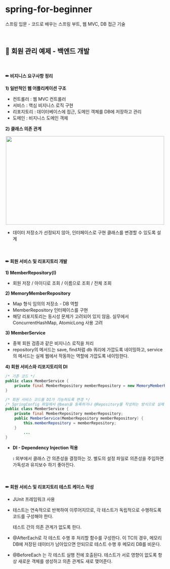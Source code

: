 # spring-for-beginner
스프링 입문 - 코드로 배우는 스프링 부트, 웹 MVC, DB 접근 기술

<br/>

## 📝 회원 관리 예제 -  백엔드 개발

<br/>

#### ✏ 비지니스 요구사항 정리

**1) 일반적인 웹 어플리케이션 구조**

- 컨트롤러 : 웹 MVC 컨트롤러
- 서비스 : 핵심 비지니스 로직 구현
- 리포지토리 : 데이터베이스에 접근, 도메인 객체를 DB에 저장하고 관리
- 도메인 : 비지니스 도메인 객체

**2) 클래스 의존 관계**

<p align="center"><img src="https://user-images.githubusercontent.com/68148196/196385593-6421bc16-ae0e-4c6f-8fa8-1eabbecc79fb.png" width="500" height="280"/></p>

- 데이터 저장소가 선정되지 않아, 인터페이스로 구현 클래스를 변경할 수 있도록 설계

<br/>

#### ✏ 회원 서비스 및 리포지토리 개발

**1) MemberRepository(I)**

- 회원 저장 / 아이디로 조회 / 이름으로 조회 / 전체 조회

**2) MemoryMemberRepository**

- Map 형식 임의의 저장소 - DB 역할
- MemberRepository 인터페이스를 구현
- 해당 리포지토리는 동시성 문제가 고려되어 있지 않음. 실무에서 ConcurrentHashMap, AtomicLong 사용 고려

**3) MemberService**

- 중복 회원 검증과 같은 비지니스 로직을 처리
- repository의 메서드는 save, find처럼 db 쿼리에 가깝도록 네이밍하고, service의 메서드는 실제 웹에서 작동하는 역할에 가깝도록 네이밍한다.

**4) 회원 서비스와 리포지토리의 DI**

```java
/* 기존 코드 */
public class MemberService {
	private final MemberRepository memberRepository = new MemoryMemberRepository();
}

/* 회원 서비스 코드를 DI가 가능하도록 변경 */
/* SpringConfig 파일에서 @bean을 등록하거나 @Repository를 작성하는 방식으로 실제 사용할 Repository를 추후에 지정할 수 있다. */
public class MemberService {
	private final MemberRepository memberRepository;
	public MemberService(MemberRepository memberRepository) {
		this.memberRepository = memberRepository;
	}
		...
}
```

- **DI - Dependency Injection 적용**
    
    **:** 외부에서 클래스 간 의존성을 결정하는 것. 별도의 설정 파일로 의존성을 주입하면 가독성과 유지보수 하기 좋아진다.
    
<br/>

#### ✏ 회원 서비스 및 리포지토리 테스트 케이스 작성

- JUnit 프레임워크 사용
- 테스트는 연속적으로 반복하여 이루어지므로, 각 테스트가 독립적으로 수행하도록 코드를 구성해야 한다.
    
    테스트 간의 의존 관계가 없도록 한다.
    
- @AfterEach로 각 테스트 수행 후 처리할 함수를 구성한다. 이 TC의 경우, 메모리 DB에 저장된 데이터가 남아있으면 안되므로 테스트 수행 후 메모리 DB를 비운다.
- @BeforeEach 는 각 테스트 실행 전에 호출된다.  테스트가 서로 영향이 없도록 항상 새로운 객체를 생성하고 의존 관계도 새로 맺어준다.

<br/>

